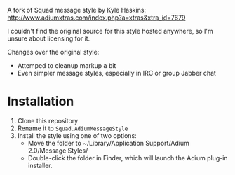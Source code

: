 A fork of Squad message style by Kyle Haskins:
http://www.adiumxtras.com/index.php?a=xtras&xtra_id=7679

I couldn't find the original source for this style hosted anywhere, so I'm
unsure about licensing for it.

Changes over the original style:

* Attemped to cleanup markup a bit
* Even simpler message styles, especially in IRC or group Jabber chat

Installation
============

1. Clone this repository
2. Rename it to ``Squad.AdiumMessageStyle``
3. Install the style using one of two options:
    - Move the folder to ~/Library/Application Support/Adium 2.0/Message Styles/
    - Double-click the folder in Finder, which will launch the Adium plug-in installer.
